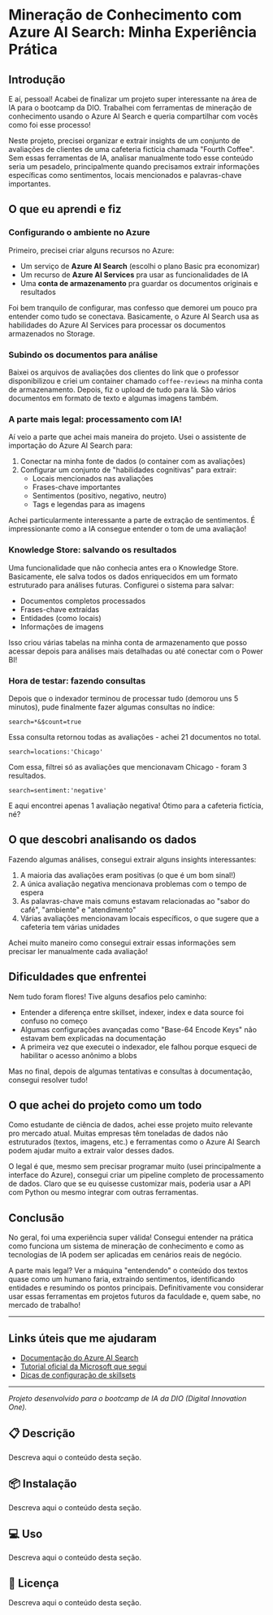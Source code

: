 # Mineração de Conhecimento com Azure AI Search: Minha Experiência Prática

## Introdução

E aí, pessoal! Acabei de finalizar um projeto super interessante na área de IA para o bootcamp da DIO. Trabalhei com ferramentas de mineração de conhecimento usando o Azure AI Search e queria compartilhar com vocês como foi esse processo!

Neste projeto, precisei organizar e extrair insights de um conjunto de avaliações de clientes de uma cafeteria fictícia chamada "Fourth Coffee". Sem essas ferramentas de IA, analisar manualmente todo esse conteúdo seria um pesadelo, principalmente quando precisamos extrair informações específicas como sentimentos, locais mencionados e palavras-chave importantes.

## O que eu aprendi e fiz

### Configurando o ambiente no Azure

Primeiro, precisei criar alguns recursos no Azure:

- Um serviço de **Azure AI Search** (escolhi o plano Basic pra economizar)
- Um recurso de **Azure AI Services** pra usar as funcionalidades de IA
- Uma **conta de armazenamento** pra guardar os documentos originais e resultados

Foi bem tranquilo de configurar, mas confesso que demorei um pouco pra entender como tudo se conectava. Basicamente, o Azure AI Search usa as habilidades do Azure AI Services para processar os documentos armazenados no Storage.

### Subindo os documentos para análise

Baixei os arquivos de avaliações dos clientes do link que o professor disponibilizou e criei um container chamado `coffee-reviews` na minha conta de armazenamento. Depois, fiz o upload de tudo para lá. São vários documentos em formato de texto e algumas imagens também.

### A parte mais legal: processamento com IA!

Aí veio a parte que achei mais maneira do projeto. Usei o assistente de importação do Azure AI Search para:

1. Conectar na minha fonte de dados (o container com as avaliações)
2. Configurar um conjunto de "habilidades cognitivas" para extrair:
   - Locais mencionados nas avaliações
   - Frases-chave importantes
   - Sentimentos (positivo, negativo, neutro)
   - Tags e legendas para as imagens

Achei particularmente interessante a parte de extração de sentimentos. É impressionante como a IA consegue entender o tom de uma avaliação!

### Knowledge Store: salvando os resultados

Uma funcionalidade que não conhecia antes era o Knowledge Store. Basicamente, ele salva todos os dados enriquecidos em um formato estruturado para análises futuras. Configurei o sistema para salvar:

- Documentos completos processados
- Frases-chave extraídas
- Entidades (como locais)
- Informações de imagens

Isso criou várias tabelas na minha conta de armazenamento que posso acessar depois para análises mais detalhadas ou até conectar com o Power BI!

### Hora de testar: fazendo consultas

Depois que o indexador terminou de processar tudo (demorou uns 5 minutos), pude finalmente fazer algumas consultas no índice:

```
search=*&$count=true
```
Essa consulta retornou todas as avaliações - achei 21 documentos no total.

```
search=locations:'Chicago'
```
Com essa, filtrei só as avaliações que mencionavam Chicago - foram 3 resultados.

```
search=sentiment:'negative'
```
E aqui encontrei apenas 1 avaliação negativa! Ótimo para a cafeteria fictícia, né?

## O que descobri analisando os dados

Fazendo algumas análises, consegui extrair alguns insights interessantes:

1. A maioria das avaliações eram positivas (o que é um bom sinal!)
2. A única avaliação negativa mencionava problemas com o tempo de espera
3. As palavras-chave mais comuns estavam relacionadas ao "sabor do café", "ambiente" e "atendimento"
4. Várias avaliações mencionavam locais específicos, o que sugere que a cafeteria tem várias unidades

Achei muito maneiro como consegui extrair essas informações sem precisar ler manualmente cada avaliação!

## Dificuldades que enfrentei

Nem tudo foram flores! Tive alguns desafios pelo caminho:

- Entender a diferença entre skillset, indexer, index e data source foi confuso no começo
- Algumas configurações avançadas como "Base-64 Encode Keys" não estavam bem explicadas na documentação
- A primeira vez que executei o indexador, ele falhou porque esqueci de habilitar o acesso anônimo a blobs

Mas no final, depois de algumas tentativas e consultas à documentação, consegui resolver tudo!

## O que achei do projeto como um todo

Como estudante de ciência de dados, achei esse projeto muito relevante pro mercado atual. Muitas empresas têm toneladas de dados não estruturados (textos, imagens, etc.) e ferramentas como o Azure AI Search podem ajudar muito a extrair valor desses dados.

O legal é que, mesmo sem precisar programar muito (usei principalmente a interface do Azure), consegui criar um pipeline completo de processamento de dados. Claro que se eu quisesse customizar mais, poderia usar a API com Python ou mesmo integrar com outras ferramentas.

## Conclusão

No geral, foi uma experiência super válida! Consegui entender na prática como funciona um sistema de mineração de conhecimento e como as tecnologias de IA podem ser aplicadas em cenários reais de negócio.

A parte mais legal? Ver a máquina "entendendo" o conteúdo dos textos quase como um humano faria, extraindo sentimentos, identificando entidades e resumindo os pontos principais. Definitivamente vou considerar usar essas ferramentas em projetos futuros da faculdade e, quem sabe, no mercado de trabalho!

---

## Links úteis que me ajudaram

- [Documentação do Azure AI Search](https://learn.microsoft.com/en-us/azure/search/search-what-is-azure-search)
- [Tutorial oficial da Microsoft que segui](https://microsoftlearning.github.io/mslearn-ai-fundamentals/Instructions/Labs/11-ai-search.html)
- [Dicas de configuração de skillsets](https://learn.microsoft.com/en-us/azure/search/cognitive-search-defining-skillset)

---

_Projeto desenvolvido para o bootcamp de IA da DIO (Digital Innovation One)._


## 📋 Descrição

Descreva aqui o conteúdo desta seção.


## 📦 Instalação

Descreva aqui o conteúdo desta seção.


## 💻 Uso

Descreva aqui o conteúdo desta seção.


## 📄 Licença

Descreva aqui o conteúdo desta seção.
